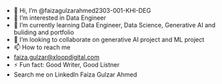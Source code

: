 - 👋 Hi, I’m @faizagulzarahmed2303-001-KHI-DEG
- 👀 I’m interested in Data Engineer 
- 🌱 I’m currently learning Data Engineer, Data Science, Generative AI and buliding and portfolio
- 💞️ I’m looking to collaborate on generative AI project and ML project 
- 📫 How to reach me 
- faiza.gulzar@xloopdigital.com
- ⚡ Fun fact: Good Writer, Good Listner
- Search me on Linkedln Faiza Gulzar Ahmed

<!---
faizagulzarahmed2303-001-KHI-DEG/faizagulzarahmed2303-001-KHI-DEG is a ✨ special ✨ repository because its `README.md` (this file) appears on your GitHub profile.
You can click the Preview link to take a look at your changes.
--->
